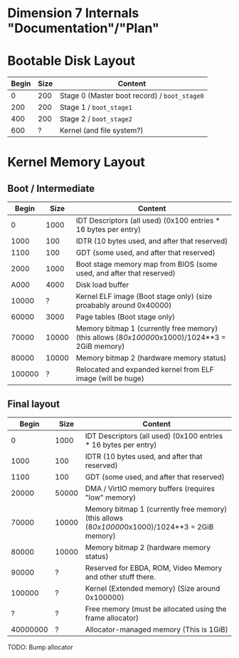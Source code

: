 Dimension 7 Internals "Documentation"/"Plan"
============================================

Bootable Disk Layout
====================

Begin | Size  | Content
------|-------|--------
    0 |   200 | Stage 0 (Master boot record) / `boot_stage0`
  200 |   200 | Stage 1 / `boot_stage1`
  400 |   200 | Stage 2 / `boot_stage2`
  600 |     ? | Kernel (and file system?)


Kernel Memory Layout
====================

Boot / Intermediate
-------------------

Begin | Size  | Content
------|-------|--------
     0|   1000| IDT Descriptors (all used) (0x100 entries * 16 bytes per entry)
  1000|    100| IDTR (10 bytes used, and after that reserved)
  1100|    100| GDT (some used, and after that reserved)
  2000|   1000| Boot stage memory map from BIOS (some used, and after that reserved)
  A000|   4000| Disk load buffer
 10000|      ?| Kernel ELF image (Boot stage only) (size proabably around 0x40000)
 60000|   3000| Page tables (Boot stage only)
 70000|  10000| Memory bitmap 1 (currently free memory) (this allows (8*0x10000*0x1000)/1024**3 = 2GiB memory)
 80000|  10000| Memory bitmap 2 (hardware memory status)
100000|      ?| Relocated and expanded kernel from ELF image (will be huge)

Final layout
------------

Begin   | Size  | Content
--------|-------|--------
       0|   1000| IDT Descriptors (all used) (0x100 entries * 16 bytes per entry)
    1000|    100| IDTR (10 bytes used, and after that reserved)
    1100|    100| GDT (some used, and after that reserved)
   20000|  50000| DMA / VirtIO memory buffers (requires "low" memory)
   70000|  10000| Memory bitmap 1 (currently free memory) (this allows (8*0x10000*0x1000)/1024**3 = 2GiB memory)
   80000|  10000| Memory bitmap 2 (hardware memory status)
   90000|      ?| Reserved for EBDA, ROM, Video Memory and other stuff there.
  100000|      ?| Kernel (Extended memory) (Size around 0x100000)
       ?|      ?| Free memory (must be allocated using the frame allocator)
40000000|      ?| Allocator-managed memory (This is 1GiB)

TODO: Bump allocator
